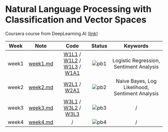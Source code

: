 # Natural Language Processing with Classification and Vector Spaces

Coursera course from DeepLearning.AI ([link](https://www.coursera.org/learn/classification-vector-spaces-in-nlp?specialization=natural-language-processing))

<div align="center">

| **Week** |                                        **Note**                                         |                                                                                                                                                                                                                                                   **Code**                                                                                                                                                                                                                                                   |              **Status**              |                  **Keywords**                   |
| :------: | :-------------------------------------------------------------------------------------: | :----------------------------------------------------------------------------------------------------------------------------------------------------------------------------------------------------------------------------------------------------------------------------------------------------------------------------------------------------------------------------------------------------------------------------------------------------------------------------------------------------------: | :----------------------------------: | :---------------------------------------------: |
|  week1   | [week1.md](https://github.com/yixiaowang2001/NLP_Notes/blob/main/Course1/note/week1.md) | [W1L1](https://github.com/yixiaowang2001/NLP_Notes/blob/main/Course1/code/lab/W1/C1_W1_lecture_nb_01_preprocessing.ipynb) / [W1L2](https://github.com/yixiaowang2001/NLP_Notes/blob/main/Course1/code/lab/W1/C1_W1_lecture_nb_02_word%20frequencies.ipynb) / [W1L3](https://github.com/yixiaowang2001/NLP_Notes/blob/main/Course1/code/lab/W1/C1_W1_lecture_nb_03_logistic_regression_model.ipynb) / [W1A1](https://github.com/yixiaowang2001/NLP_Notes/blob/main/Course1/code/hw/W1/C1_W1_Assignment.ipynb) | ![pb1](https://progress-bar.dev/100) |     Logistic Regression, Sentiment Analysis     |
|  week2   | [week2.md](https://github.com/yixiaowang2001/NLP_Notes/blob/main/Course1/note/week2.md) |                                                                                                                                [W2L1](https://github.com/yixiaowang2001/NLP_Notes/blob/main/Course1/code/lab/W2/C1_W2_lecture_nb_01_visualizing_naive_bayes.ipynb) / [W2A1](https://github.com/yixiaowang2001/NLP_Notes/blob/main/Course1/code/hw/W2/C1_W2_Assignment.ipynb)                                                                                                                                 | ![pb2](https://progress-bar.dev/100) | Naive Bayes, Log Likelihood, Sentiment Analysis |
|  week3   | [week3.md](https://github.com/yixiaowang2001/NLP_Notes/blob/main/Course1/note/week3.md) |                                                           [W3L1](https://github.com/yixiaowang2001/NLP_Notes/blob/main/Course1/code/lab/W3/C1_W3_lecture_nb_01_linear_algebra.ipynb) / [W3L2](https://github.com/yixiaowang2001/NLP_Notes/blob/main/Course1/code/lab/W3/C1_W3_lecture_nb_02_manipulating_word_embeddings.ipynb) / [W3L3](https://github.com/yixiaowang2001/NLP_Notes/blob/main/Course1/code/lab/W3/C1_W3_lecture_nb_03_pca.ipynb)                                                            | ![pb3](https://progress-bar.dev/50)  |                        /                        |
|  week4   | [week4.md](https://github.com/yixiaowang2001/NLP_Notes/blob/main/Course1/note/week4.md) |                                                                                                                                                                                                                                                      /                                                                                                                                                                                                                                                       |  ![pb4](https://progress-bar.dev/0)  |                        /                        |

</div>
